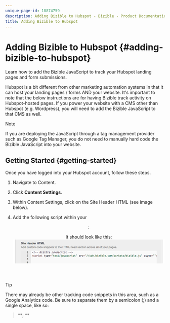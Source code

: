 ```yaml
---
unique-page-id: 18874759
description: Adding Bizible to Hubspot - Bizible - Product Documentation
title: Adding Bizible to Hubspot
---
```


# Adding Bizible to Hubspot {#adding-bizible-to-hubspot}

Learn how to add the Bizible JavaScript to track your Hubspot landing pages and form submissions.

Hubspot is a bit different from other marketing automation systems in that it can host your landing pages / forms AND your website. It's important to note that the below instructions are for having Bizible track activity on Hubspot-hosted pages. If you power your website with a CMS other than Hubspot (e.g. Wordpress), you will need to add the Bizible JavaScript to that CMS as well.

>[!NOTE]
>
>If you are deploying the JavaScript through a tag management provider such as Google Tag Manager, you do not need to manually hard code the Bizible JavaScript into your website.

## Getting Started {#getting-started}

Once you have logged into your Hubspot account, follow these steps.

1. Navigate to Content.
1. Click **Content Settings**.
1. Within Content Settings, click on the Site Header HTML (see image below).
1. Add the following script within your <header>:

   *<script type="text/javascript" src="//cdn.bizible.com/scripts/bizible.js" async=""></script>*

   It should look like this:  
   ![](assets/1-4.png)

>[!TIP]
>
>There may already be other tracking code snippets in this area, such as a Google Analytics code. Be sure to separate them by a semicolon (;) and a single space, like so:  
  
><script type="text/javascript" src="//cdn.bizible.com/scripts/bizible.js" async=""></script>**; **<script async="true" type="someothercode" src="someotherfile.js" ></script>

